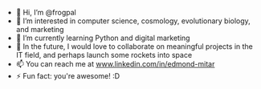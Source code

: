 - 👋 Hi, I’m @frogpal
- 👀 I’m interested in computer science, cosmology, evolutionary biology, and marketing  
- 🌱 I’m currently learning Python and digital marketing
- 💞️ In the future, I would love to collaborate on meaningful projects in the IT field, and perhaps launch some rockets into space
- 📫 You can reach me at www.linkedin.com/in/edmond-mitar
- ⚡ Fun fact: you're awesome! :D

<!---
frogpal/frogpal is a ✨ special ✨ repository because its `README.md` (this file) appears on your GitHub profile.
You can click the Preview link to take a look at your changes.
--->
